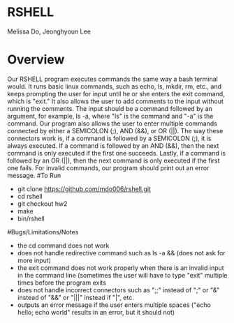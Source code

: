 # RSHELL
Melissa Do, Jeonghyoun Lee

# Overview 
Our RSHELL program executes commands the same way a bash terminal would. It runs basic linux commands, such as echo, ls, mkdir, rm, etc., and keeps prompting the user for input until he or she enters the exit command, which is "exit." It also allows the user to add comments to the input without running the comments. The input should be a command followed by an argument, for example, ls -a, where "ls" is the command and "-a" is the command. Our program also allows the user to enter multiple commands connected by either a SEMICOLON (;), AND (&&), or OR (||). The way these connectors work is, if a command is followed by a SEMICOLON (;), it is always executed. If a command is followed by an AND (&&), then the next command is only executed if the first one succeeds. Lastly, if a command is followed by an OR (||), then the next command is only executed if the first one fails. For invalid commands, our program should print out an error message. 
#To Run
* git clone https://github.com/mdo006/rshell.git
* cd rshell
* git checkout hw2
* make
* bin/rshell

#Bugs/Limitations/Notes
* the cd command does not work
* does not handle redirective command such as ls -a && (does not ask for more input)
* the exit command does not work properly when there is an invalid input in the command line (sometimes the user will have to type "exit" multiple times before the program exits
* does not handle incorrect connectors such as ";;" instead of ";" or "&" instead of "&&" or "|||" instead if "|", etc.
* outputs an error message if the user enters multiple spaces ("echo hello;      echo world" results in an error, but it should not)
